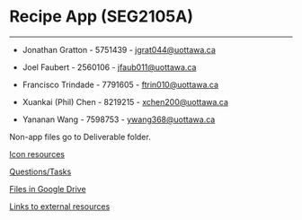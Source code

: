 # Recipe App (SEG2105A)

-----
- Jonathan Gratton - 5751439 - jgrat044@uottawa.ca

- Joel Faubert - 2560106 - jfaub011@uottawa.ca

- Francisco Trindade - 7791605 - ftrin010@uottawa.ca

- Xuankai (Phil) Chen - 8219215 - xchen200@uottawa.ca

- Yananan Wang - 7598753 - ywang368@uottawa.ca

Non-app files go to Deliverable folder.

[Icon resources](https://material.io/icons/)

[Questions/Tasks](https://docs.google.com/a/uottawa.ca/document/d/1n7G0ezZN-zZ6YDHtu0oTuk_m5hXznxqeI3v8b2geQOI/edit?usp=sharing)

[Files in Google Drive](https://drive.google.com/drive/folders/0B5GHy9NkQvC9UVZTcWJ5ck1scWM?usp=sharing)

[Links to external resources](https://docs.google.com/a/uottawa.ca/document/d/1G-dW5NNh9_1FJ63BDsbiVdTuJWOVhfTyIjl6F7u1LRA/edit?usp=sharing)
